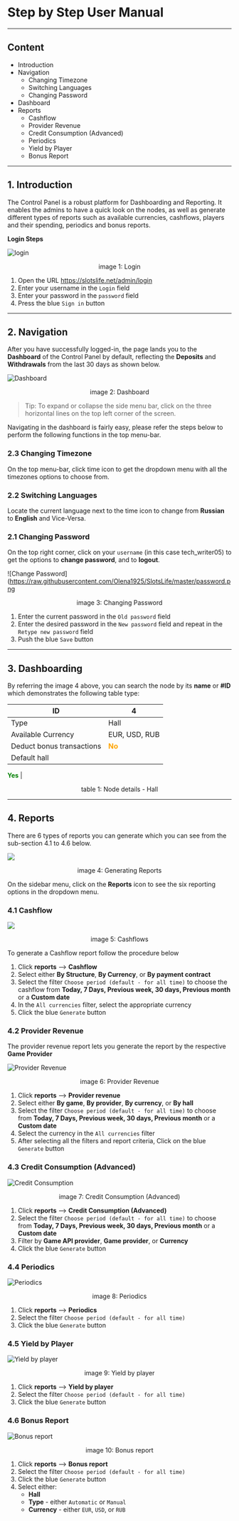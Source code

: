 # Step by Step User Manual

---

## Content
- Introduction
- Navigation
    - Changing Timezone
    - Switching Languages
    - Changing Password
- Dashboard
- Reports
    - Cashflow
    - Provider Revenue
    - Credit Consumption (Advanced)
    - Periodics
    - Yield by Player
    - Bonus Report

---

## 1. Introduction
The Control Panel is a robust platform for Dashboarding and Reporting. It enables the admins to have a quick look on the nodes, as well as generate different types of reports such as available currencies, cashflows, players and their spending, periodics and bonus reports.

**Login Steps**

![login](https://raw.githubusercontent.com/Olena1925/SlotsLife/master/login.gif)
<p align="center">image 1: Login</p>

1. Open the URL https://slotslife.net/admin/login
2. Enter your username in the `Login` field
3. Enter your password in the `password` field
4. Press the blue `Sign in` button

---

## 2. Navigation

After you have successfully logged-in, the page lands you to the **Dashboard** of the Control Panel by default, reflecting the **Deposits** and **Withdrawals** from the last 30 days as shown below.

![Dashboard](https://raw.githubusercontent.com/Olena1925/SlotsLife/master/dashboard.gif)

<p align="center">image 2: Dashboard</p>

>Tip: To expand or collapse the side menu bar, click on the three horizontal lines on the top left corner of the screen.

Navigating in the dashboard is fairly easy, please refer the steps below to perform the following functions in the top menu-bar.

### 2.3 Changing Timezone
On the top menu-bar, click time icon to get the dropdown menu with all the timezones options to choose from.

### 2.2 Switching Languages
Locate the current language next to the time icon to change from **Russian** to **English** and Vice-Versa.

### 2.1 Changing Password
On the top right corner, click on your `username` (in this case tech_writer05) to get the options to **change password**, and to **logout**.

![Change Password](https://raw.githubusercontent.com/Olena1925/SlotsLife/master/password.png

<p align="center">image 3: Changing Password</p>

1. Enter the current password in the `Old password` field
2. Enter the desired password in the `New password` field and repeat in the `Retype new password` field
3. Push the blue `Save` button

---

## 3. Dashboarding
By referring the image 4 above, you can search the node by its **name** or **#ID** which demonstrates the following table type:

| ID        | 4           |
| ------------- |-------------|
|Type  |Hall |
|Available Currency  |EUR, USD, RUB|
|Deduct bonus transactions  |<span style="color: Orange;">**No**</span>  |
| Default hall |

<span style="color: Green;">**Yes**</span> |

<p align="center">table 1: Node details - Hall</p>

---

## 4. Reports
There are 6 types of reports you can generate which you can see from the sub-section 4.1 to 4.6 below.

![](https://raw.githubusercontent.com/Olena1925/SlotsLife/master/reporting.gif)

<p align="center">image 4: Generating Reports</p>

On the sidebar menu, click on the **Reports** icon to see the six reporting options in the dropdown menu.

### 4.1 Cashflow

![](https://raw.githubusercontent.com/Olena1925/SlotsLife/master/cashflows.gif)

<p align="center">image 5: Cashflows</p>

To generate a Cashflow report follow the procedure below
1. Click **reports** --> **Cashflow**
2. Select either **By Structure**, **By Currency**, or **By payment contract**
3. Select the filter `Choose period (default - for all time)` to choose the cashflow from **Today, 7 Days, Previous week, 30 days, Previous month** or a **Custom date**
4. In the `All currencies` filter, select the appropriate currency
5. Click the blue `Generate` button

### 4.2 Provider Revenue
The provider revenue report lets you generate the report by the respective **Game Provider**

![Provider Revenue](https://raw.githubusercontent.com/Olena1925/SlotsLife/master/providers.gif)

<p align="center">image 6: Provider Revenue</p>

1. Click **reports** --> **Provider revenue**
2. Select either **By game**, **By provider**, **By currency**, or **By hall**
3. Select the filter `Choose period (default - for all time)` to choose from **Today, 7 Days, Previous week, 30 days, Previous month** or a **Custom date**
4. Select the currency in the `All currencies` filter
5. After selecting all the filters and report criteria, Click on the blue `Generate` button

### 4.3 Credit Consumption (Advanced)

![Credit Consumption](https://raw.githubusercontent.com/Olena1925/SlotsLife/master/cc_advanced.gif)

<p align="center">image 7: Credit Consumption (Advanced)</p>

1. Click **reports** --> **Credit Consumption (Advanced)**
2. Select the filter `Choose period (default - for all time)` to choose from **Today, 7 Days, Previous week, 30 days, Previous month** or a **Custom date**
3. Filter by **Game API provider**, **Game provider**, or **Currency**
4. Click the blue `Generate` button

### 4.4 Periodics

![Periodics](https://raw.githubusercontent.com/Olena1925/SlotsLife/master/periodics.gif)

<p align="center">image 8: Periodics</p>

1. Click **reports** --> **Periodics**
2. Select the filter `Choose period (default - for all time)`
3. Click the blue `Generate` button

### 4.5 Yield by Player

![Yield by player](https://raw.githubusercontent.com/Olena1925/SlotsLife/master/player.gif)

<p align="center">image 9: Yield by player</p>

1. Click **reports** --> **Yield by player**
2. Select the filter `Choose period (default - for all time)`
3. Click the blue `Generate` button

### 4.6 Bonus Report

![Bonus report](https://raw.githubusercontent.com/Olena1925/SlotsLife/master/bonus.gif)

<p align="center">image 10: Bonus report</p>

1. Click **reports** --> **Bonus report**
2. Select the filter `Choose period (default - for all time)`
3. Click the blue `Generate` button
4. Select either:
    - **Hall**
    - **Type** - either `Automatic` or `Manual`
    - **Currency** - either `EUR`, `USD`, or `RUB`
